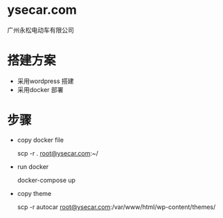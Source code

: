# ysecar.com
广州永松电动车有限公司


# 搭建方案
- 采用wordpress 搭建
- 采用docker 部署

# 步骤
- copy docker file 
   
  scp -r . root@ysecar.com:~/

- run docker 

  docker-compose up
  
- copy theme

  scp -r autocar root@ysecar.com:/var/www/html/wp-content/themes/
